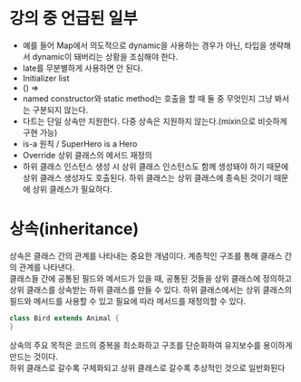 # 강의 중 언급된 일부
- 예를 들어 Map에서 의도적으로 dynamic을 사용하는 경우가 아닌, 타입을 생략해서 dynamic이 돼버리는 상황을 조심해야 한다.
- late를 무분별하게 사용하면 안 된다.
- Initializer list
- () =>
- named constructor와 static method는 호출을 할 때 둘 중 무엇인지 그냥 봐서는 구분되지 않는다.
- 다트는 단일 상속만 지원한다. 다중 상속은 지원하지 않는다.(mixin으로 비슷하게 구현 가능)
- is-a 원칙 / SuperHero is a Hero
- Override 상위 클래스의 메서드 재정의
- 하위 클래스 인스턴스 생성 시 상위 클래스 인스턴스도 함께 생성돼야 하기 때문에 상위 클래스 생성자도 호출된다. 하위 클래스는 상위 클래스에 종속된 것이기 때문에 상위 클래스가 필요하다.

# 상속(inheritance)
상속은 클래스 간의 관계를 나타내는 중요한 개념이다. 계층적인 구조를 통해 클래스 간의 관계를 나타낸다.  
클래스들 간에 공통된 필드와 메서드가 있을 때, 공통된 것들을 상위 클래스에 정의하고 상위 클래스를 상속받는 하위 클래스를 만들 수 있다. 하위 클래스에서는 상위 클래스의 필드와 메서드를 사용할 수 있고 필요에 따라 메서드를 재정의할 수 있다.

```dart
class Bird extends Animal {
}
```
상속의 주요 목적은 코드의 중복을 최소화하고 구조를 단순화하여 유지보수를 용이하게 만드는 것이다.  
하위 클래스로 갈수록 구체화되고 상위 클래스로 갈수록 추상적인 것으로 일반화된다
